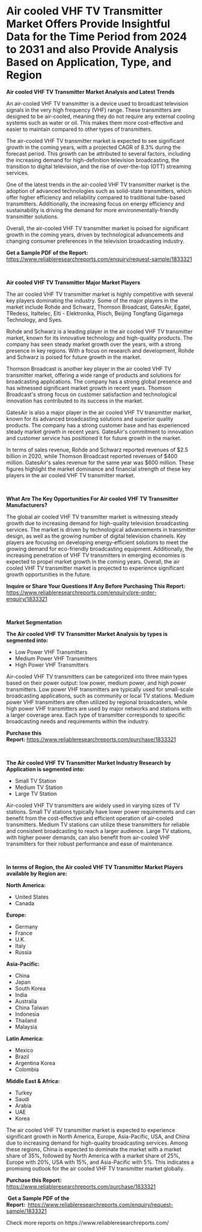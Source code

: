 <p><h1>Air cooled VHF TV Transmitter Market Offers Provide Insightful Data for the Time Period from 2024 to 2031 and also Provide Analysis Based on Application, Type, and Region</h1></p><p><strong>Air cooled VHF TV Transmitter Market Analysis and Latest Trends</strong></p>
<p><p>An air-cooled VHF TV transmitter is a device used to broadcast television signals in the very high frequency (VHF) range. These transmitters are designed to be air-cooled, meaning they do not require any external cooling systems such as water or oil. This makes them more cost-effective and easier to maintain compared to other types of transmitters.</p><p>The air-cooled VHF TV transmitter market is expected to see significant growth in the coming years, with a projected CAGR of 8.3% during the forecast period. This growth can be attributed to several factors, including the increasing demand for high-definition television broadcasting, the transition to digital television, and the rise of over-the-top (OTT) streaming services.</p><p>One of the latest trends in the air-cooled VHF TV transmitter market is the adoption of advanced technologies such as solid-state transmitters, which offer higher efficiency and reliability compared to traditional tube-based transmitters. Additionally, the increasing focus on energy efficiency and sustainability is driving the demand for more environmentally-friendly transmitter solutions.</p><p>Overall, the air-cooled VHF TV transmitter market is poised for significant growth in the coming years, driven by technological advancements and changing consumer preferences in the television broadcasting industry.</p></p>
<p><strong>Get a Sample PDF of the Report:&nbsp;</strong> <a href="https://www.reliableresearchreports.com/enquiry/request-sample/1833321">https://www.reliableresearchreports.com/enquiry/request-sample/1833321</a></p>
<p>&nbsp;</p>
<p><strong>Air cooled VHF TV Transmitter Major Market Players</strong></p>
<p><p>The air cooled VHF TV transmitter market is highly competitive with several key players dominating the industry. Some of the major players in the market include Rohde and Schwarz, Thomson Broadcast, GatesAir, Egatel, TRedess, Italtelec, Elti - Elektronika, Plisch, Beijing Tongfang Gigamega Technology, and Syes.</p><p>Rohde and Schwarz is a leading player in the air cooled VHF TV transmitter market, known for its innovative technology and high-quality products. The company has seen steady market growth over the years, with a strong presence in key regions. With a focus on research and development, Rohde and Schwarz is poised for future growth in the market.</p><p>Thomson Broadcast is another key player in the air cooled VHF TV transmitter market, offering a wide range of products and solutions for broadcasting applications. The company has a strong global presence and has witnessed significant market growth in recent years. Thomson Broadcast's strong focus on customer satisfaction and technological innovation has contributed to its success in the market.</p><p>GatesAir is also a major player in the air cooled VHF TV transmitter market, known for its advanced broadcasting solutions and superior quality products. The company has a strong customer base and has experienced steady market growth in recent years. GatesAir's commitment to innovation and customer service has positioned it for future growth in the market.</p><p>In terms of sales revenue, Rohde and Schwarz reported revenues of $2.5 billion in 2020, while Thomson Broadcast reported revenues of $400 million. GatesAir's sales revenue for the same year was $600 million. These figures highlight the market dominance and financial strength of these key players in the air cooled VHF TV transmitter market.</p></p>
<p>&nbsp;</p>
<p><strong>What Are The Key Opportunities For Air cooled VHF TV Transmitter Manufacturers?</strong></p>
<p><p>The global air cooled VHF TV transmitter market is witnessing steady growth due to increasing demand for high-quality television broadcasting services. The market is driven by technological advancements in transmitter design, as well as the growing number of digital television channels. Key players are focusing on developing energy-efficient solutions to meet the growing demand for eco-friendly broadcasting equipment. Additionally, the increasing penetration of VHF TV transmitters in emerging economies is expected to propel market growth in the coming years. Overall, the air cooled VHF TV transmitter market is projected to experience significant growth opportunities in the future.</p></p>
<p><strong>Inquire or Share Your Questions If Any Before Purchasing This Report:</strong> <a href="https://www.reliableresearchreports.com/enquiry/pre-order-enquiry/1833321">https://www.reliableresearchreports.com/enquiry/pre-order-enquiry/1833321</a></p>
<p>&nbsp;</p>
<p><strong>Market Segmentation</strong></p>
<p><strong>The Air cooled VHF TV Transmitter Market Analysis by types is segmented into:</strong></p>
<p><ul><li>Low Power VHF Transmitters</li><li>Medium Power VHF Transmitters</li><li>High Power VHF Transmitters</li></ul></p>
<p><p>Air-cooled VHF TV transmitters can be categorized into three main types based on their power output: low power, medium power, and high power transmitters. Low power VHF transmitters are typically used for small-scale broadcasting applications, such as community or local TV stations. Medium power VHF transmitters are often utilized by regional broadcasters, while high power VHF transmitters are used by major networks and stations with a larger coverage area. Each type of transmitter corresponds to specific broadcasting needs and requirements within the industry.</p></p>
<p><strong>Purchase this Report:&nbsp;</strong><a href="https://www.reliableresearchreports.com/purchase/1833321">https://www.reliableresearchreports.com/purchase/1833321</a></p>
<p>&nbsp;</p>
<p><strong>The Air cooled VHF TV Transmitter Market Industry Research by Application is segmented into:</strong></p>
<p><ul><li>Small TV Station</li><li>Medium TV Station</li><li>Large TV Station</li></ul></p>
<p><p>Air-cooled VHF TV transmitters are widely used in varying sizes of TV stations. Small TV stations typically have lower power requirements and can benefit from the cost-effective and efficient operation of air-cooled transmitters. Medium TV stations can utilize these transmitters for reliable and consistent broadcasting to reach a larger audience. Large TV stations, with higher power demands, can also benefit from air-cooled VHF transmitters for their robust performance and ease of maintenance.</p></p>
<p>&nbsp;</p>
<p><strong>In terms of Region, the Air cooled VHF TV Transmitter Market Players available by Region are:</strong></p>
<p>
    <p> <strong> North America: </strong>
        <ul>
            <li>United States</li>
            <li>Canada</li>
        </ul>
        </p> 
    <p> <strong> Europe: </strong>
        <ul>
            <li>Germany</li>
            <li>France</li>
            <li>U.K.</li>
            <li>Italy</li>
            <li>Russia</li>
        </ul>
        </p> 
    <p> <strong> Asia-Pacific: </strong>
        <ul>
            <li>China</li>
            <li>Japan</li>
            <li>South Korea</li>
            <li>India</li>
            <li>Australia</li>
            <li>China Taiwan</li>
            <li>Indonesia</li>
            <li>Thailand</li>
            <li>Malaysia</li>
        </ul>
        </p> 
    <p> <strong> Latin America: </strong>
        <ul>
            <li>Mexico</li>
            <li>Brazil</li>
            <li>Argentina Korea</li>
            <li>Colombia</li>
        </ul>
        </p> 
    <p> <strong> Middle East & Africa: </strong>
        <ul>
            <li>Turkey</li>
            <li>Saudi</li>
            <li>Arabia</li>
            <li>UAE</li>
            <li>Korea</li>
        </ul>
    </p>
    </p>
<p><p>The air cooled VHF TV transmitter market is expected to experience significant growth in North America, Europe, Asia-Pacific, USA, and China due to increasing demand for high-quality broadcasting services. Among these regions, China is expected to dominate the market with a market share of 35%, followed by North America with a market share of 25%, Europe with 20%, USA with 15%, and Asia-Pacific with 5%. This indicates a promising outlook for the air cooled VHF TV transmitter market globally.</p></p>
<p><strong>Purchase this Report: </strong><a href="https://www.reliableresearchreports.com/purchase/1833321">https://www.reliableresearchreports.com/purchase/1833321</a></p>
<p>&nbsp;<strong>Get a Sample PDF of the Report:&nbsp;&nbsp;</strong><a href="https://www.reliableresearchreports.com/enquiry/request-sample/1833321">https://www.reliableresearchreports.com/enquiry/request-sample/1833321</a></p>
<p><strong></strong></p>
<p>Check more reports on https://www.reliableresearchreports.com/</p>